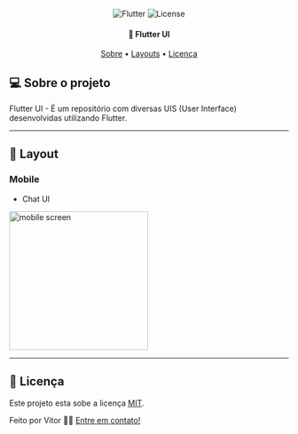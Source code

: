 <p align="center">
  <img alt="Flutter" src="https://img.shields.io/badge/Flutter%20-%2302569B.svg?&style=flat-square&logo=Flutter&logoColor=white" />
  <img alt="License" src="https://img.shields.io/badge/license-MIT-brightgreen">
 </p>

<h4 align="center"> 
	 🎨 Flutter UI
</h4>

<p align="center">
 <a href="#-sobre-o-projeto">Sobre</a> •
 <a href="#-layout">Layouts</a> • 
 <a href="#user-content--licença">Licença</a>
</p>


## 💻 Sobre o projeto

Flutter UI - É um repositório com diversas UIS (User Interface) desenvolvidas utilizando Flutter.

---


## 🎨 Layout

### Mobile

- Chat UI

 
<img alt="mobile screen" width="250" src="https://user-images.githubusercontent.com/42179077/121823725-82100b80-cc7d-11eb-8303-e17fc2e4e3ff.gif">	
 


---

## 📝 Licença

Este projeto esta sobe a licença [MIT](./LICENSE).

Feito por Vitor 👋🏽 [Entre em contato!](https://www.linkedin.com/in/vitorsalesg/)
